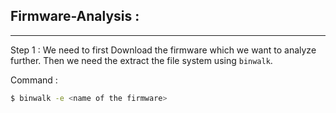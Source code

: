 ## Firmware-Analysis :
---

Step 1 : We need to first Download the firmware which we want to analyze further. Then we need the extract the file system using ```binwalk```.

Command : 
```bash
$ binwalk -e <name of the firmware>
```

